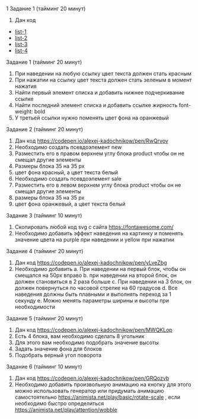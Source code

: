 1 Задание 1 (тайминг 20 минут)
1. Дан код
<ul class="menu">
 <li class="menu__list"><a href="#" class="menu__link">list-1</a></li>
 <li class="menu__list"><a href="#" class="menu__link">list-2</a></li>
 <li class="menu__list"><a href="#" class="menu__link">list-3</a></li>
 <li class="menu__list"><a href="#" class="menu__link">list-4</a></li>
</ul>



Задание 1 (тайминг 20 минут)
1. При наведении на любую ссылку цвет текста должен стать красным
2. При нажатии на ссылку цвет текста должен стать зеленым в момент нажатия
3. Найти первый элемент списка и добавить нижнее подчеркивание ссылке
4. Найти последний элемент списка и добавить ссылке жирность font-weight: bold
5. У третьей ссылки нужно поменять цвет фона на оранжевый



Задание 2 (тайминг 20 минут)
1. Дан код https://codepen.io/alexej-kadochnikow/pen/RwQrvov
2. Необходимо создать псевдоэлемент new
3. Разместить его в правом верхнем углу блока product чтобы он не смещал другие элементы
4. Размеры блока 35 на 35 px
5. цвет фона красный, а цвет текста белый
6. Необходимо создать псевдоэлемент sale
7. Разместить его в левом верхнем углу блока product чтобы он не смещал другие элементы
8. размеры блока 35 на 35 px
9. цвет фона оранжевый, а цвет текста белый




Задание 3 (тайминг 10 минут)
1. Скопировать любой код svg с сайта https://fontawesome.com/
2. Необходимо добавить эффект наведения на картинку и поменять значение цвета на
purple при наведении и yellow при нажатии 




Задание 4 (тайминг 20 минут)
1. Дан код https://codepen.io/alexej-kadochnikow/pen/yLveZbg
2. Необходимо добавить
a. При наведении на первый блок, чтобы он смещался на 50px вправо
b. при наведении на второй блок, он должен становиться в 2 раза больше
c. При наведении на 3 блок, он должен повернуться по часовой стрелке на 60 градусов
d. Все наведения должны быть плавными и выполнять переход за 1 секунду
e. Можно менять параметры ширины и высоты при необходимости




Задание 5 (тайминг 20 минут)
1. Дан код https://codepen.io/alexej-kadochnikow/pen/MWQKLop
2. Есть 4 блока, вам необходимо сделать 8 угольник
3. Для этого вам необходимо подобрать значение высоты
4. Задать значение фона для блоков
5. Подобрать верный угол поворота




Задание 6 (тайминг 10 минут)
1. Дан код https://codepen.io/alexej-kadochnikow/pen/GRQozvb
2. Необходимо добавить произвольную анимацию на кнопку для этого можно
использовать генератор или придумать анимацию самостоятельно
https://animista.net/play/basic/rotate-scale , если необходимо быстро определиться
https://animista.net/play/attention/wobble